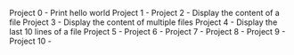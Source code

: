 Project 0 - Print hello world
Project 1 -
Project 2 - Display the content of a file
Project 3 - Display the content of multiple files
Project 4 - Display the last 10 lines of a file
Project 5 -
Project 6 -
Project 7 -
Project 8 -
Project 9 -
Project 10 -
